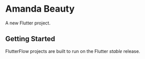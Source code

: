# Amanda Beauty

A new Flutter project.

## Getting Started

FlutterFlow projects are built to run on the Flutter _stable_ release.

